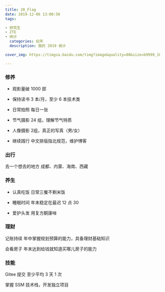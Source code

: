 ```yaml
---
title: 20_Flag
date: 2019-12-06 13:00:58
tags:

- 研究生
- ZTE
- 统计
  categories: 纪年
  description: 我的 2019 统计

cover_img: https://timgsa.baidu.com/timg?image&quality=80&size=b9999_10000&sec=1575670120207&di=337a02aa5b2b8a5c07591a23be960c71&imgtype=0&src=http%3A%2F%2Fb.hiphotos.baidu.com%2Fimage%2Fpic%2Fitem%2F908fa0ec08fa513db777cf78376d55fbb3fbd9b3.jpg

---
```




### 修养

- 观影量破 1000 部

- 保持读书 3 本/月，至少 6 本技术类

- 日常拍照 每日一张

- 节气摄影 24 组，理解节气特质

- 人像摄影 2组，真正的写真（男/女）

- 继续践行 中文排版指北规范，维护博客




### 出行

去一个想去的地方 成都、内蒙、海南、西藏



### 养生

- 认真吃饭 日常三餐不剩米饭

- 睡眠时间 年末稳定在最迟 12 点 30

- 爱护头发 用复方酮康唑




### 理财

记账持续 年中掌握规划预算的能力，具备理财基础知识

会看房子 年末达到给钱就知道买哪儿房子的能力



### 技能

Gitee 提交 至少平均 3 天 1 次

掌握 SSM 技术栈，开发独立项目